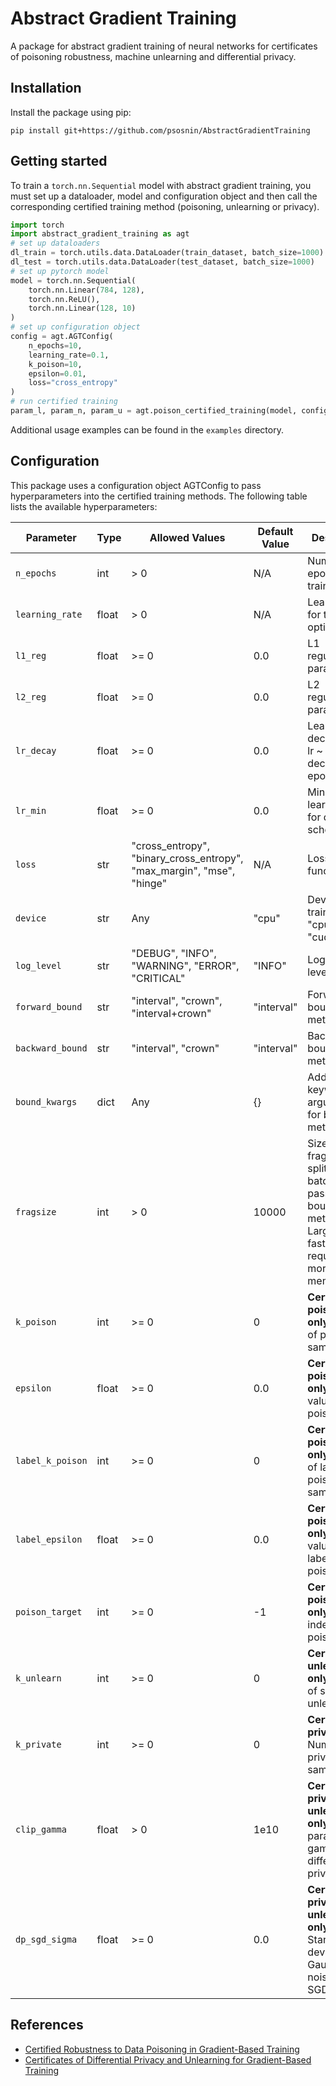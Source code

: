 # Abstract Gradient Training

A package for abstract gradient training of neural networks for certificates of poisoning robustness, machine unlearning and differential privacy.

## Installation

Install the package using pip:

```pip install git+https://github.com/psosnin/AbstractGradientTraining```

## Getting started

To train a `torch.nn.Sequential` model with abstract gradient training, you must set up a dataloader, model and configuration object and then call the corresponding certified training method (poisoning, unlearning or privacy).

```python
import torch
import abstract_gradient_training as agt
# set up dataloaders
dl_train = torch.utils.data.DataLoader(train_dataset, batch_size=1000)
dl_test = torch.utils.data.DataLoader(test_dataset, batch_size=1000)
# set up pytorch model
model = torch.nn.Sequential(
    torch.nn.Linear(784, 128),
    torch.nn.ReLU(),
    torch.nn.Linear(128, 10)
)
# set up configuration object
config = agt.AGTConfig(
    n_epochs=10,
    learning_rate=0.1,
    k_poison=10,
    epsilon=0.01,
    loss="cross_entropy"
)
# run certified training
param_l, param_n, param_u = agt.poison_certified_training(model, config, dl_train, dl_test)
```

Additional usage examples can be found in the `examples` directory.


## Configuration

This package uses a configuration object AGTConfig to pass hyperparameters into the certified training methods. The following table lists the available hyperparameters:

| Parameter         | Type   | Allowed Values                           | Default Value | Description                                                                  |
|-------------------|--------|------------------------------------------|---------------|------------------------------------------------------------------------------|
| `n_epochs`        | int    | > 0                                       | N/A           | Number of epochs for training.                                               |
| `learning_rate`   | float  | > 0                                       | N/A           | Learning rate for the optimizer.                                             |
| `l1_reg`          | float  | >= 0                                      | 0.0           | L1 regularization parameter.                                                 |
| `l2_reg`          | float  | >= 0                                      | 0.0           | L2 regularization parameter.                                                 |
| `lr_decay`          | float  | >= 0                                      | 0.0           | Learning rate decay factor. lr ~ (1 / (1 + decay_rate * epoch))                                                 |
| `lr_min`          | float  | >= 0                                      | 0.0           | Minimum learning rate for decay scheduler.                                                 |
| `loss`            | str    | "cross_entropy", "binary_cross_entropy", "max_margin", "mse", "hinge" | N/A           | Loss function.                                                               |
| `device`          | str    | Any                                       | "cpu"         | Device for training (e.g., "cpu" or "cuda").                                 |
| `log_level`       | str    | "DEBUG", "INFO", "WARNING", "ERROR", "CRITICAL" | "INFO"       | Logging level.                                                               |
| `forward_bound`   | str    | "interval", "crown", "interval+crown"      | "interval"    | Forward bounding method.                                                     |
| `backward_bound`  | str    |"interval", "crown" | "interval"    | Backward bounding method.                                                    |
| `bound_kwargs`    | dict   | Any                                       | {}            | Additional keyword arguments for bounding methods.                           |
| `fragsize`        | int    | > 0                                       | 10000         | Size of fragments to split each batch into to pass into the bounding methods. Larger is faster but requires more memory.                                          |
| `k_poison`        | int    | >= 0                                      | 0             | **Certified poisoning only** Number of poisoned samples.                                                  |
| `epsilon`         | float  | >= 0                                      | 0.0           | **Certified poisoning only** Epsilon value for poisoning.                                                 |
| `label_k_poison`  | int    | >= 0                                      | 0             | **Certified poisoning only** Number of label-poisoned samples.                                            |
| `label_epsilon`   | float  | >= 0                                      | 0.0           | **Certified poisoning only** Epsilon value for label poisoning.                                           |
| `poison_target`   | int    | >= 0                                      | -1            | **Certified poisoning only** Target index for poisoning.                                                  |
| `k_unlearn`       | int    | >= 0                                      | 0             | **Certified unlearning only** Number of samples to unlearn.                                                |
| `k_private`       | int    | >= 0                                      | 0             | **Certified privacy only** Number of private samples.                                                   |
| `clip_gamma`      | float  | > 0                                       | 1e10          | **Certified privacy and unlearning only** Clipping parameter gamma for differential privacy.                           |
| `dp_sgd_sigma`    | float  | >= 0                                      | 0.0           | **Certified privacy and unlearning only** Standard deviation of Gaussian noise for DP-SGD.                             |

## References

- [Certified Robustness to Data Poisoning in Gradient-Based Training](https://arxiv.org/pdf/2406.05670v1)
- [Certificates of Differential Privacy and Unlearning for Gradient-Based Training]()